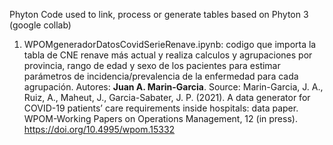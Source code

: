 
Phyton Code used to link, process or generate tables
based on Phyton 3 (google collab)
1. WPOMgeneradorDatosCovidSerieRenave.ipynb: codigo que importa la tabla de CNE renave más actual y realiza calculos y agrupaciones por provincia, rango de edad y sexo de los pacientes para estimar parámetros de incidencia/prevalencia de la enfermedad para cada agrupación. Autores: **Juan A. Marin-Garcia**. Source: Marin-Garcia, J. A., Ruiz, A., Maheut, J., Garcia-Sabater, J. P. (2021). A data generator for COVID-19 patients’ care requirements inside hospitals: data paper. WPOM-Working Papers on Operations Management, 12 (in press). https://doi.org/10.4995/wpom.15332

